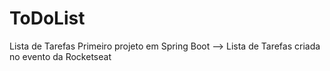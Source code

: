 # ToDoList
Lista de Tarefas
Primeiro projeto em Spring Boot --> Lista de Tarefas criada no evento da Rocketseat

